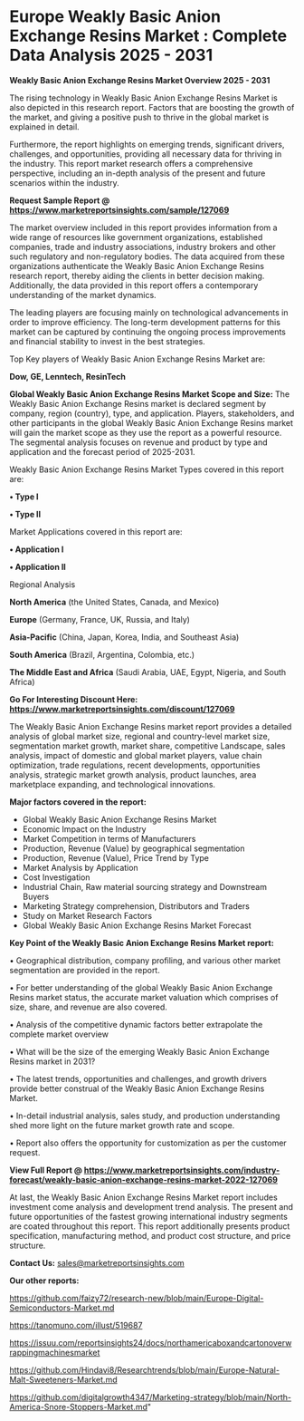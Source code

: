 # Europe Weakly Basic Anion Exchange Resins Market : Complete Data Analysis 2025 - 2031

<Strong> Weakly Basic Anion Exchange Resins Market Overview 2025 - 2031</strong>

The rising technology in Weakly Basic Anion Exchange Resins Market is also depicted in this research report. Factors that are boosting the growth of the market, and giving a positive push to thrive in the global market is explained in detail.

Furthermore, the report highlights on emerging trends, significant drivers, challenges, and opportunities, providing all necessary data for thriving in the industry. This report market research offers a comprehensive perspective, including an in-depth analysis of the present and future scenarios within the industry.

<strong>Request Sample Report @ <a href=https://www.marketreportsinsights.com/sample/127069>https://www.marketreportsinsights.com/sample/127069</a></strong>

The market overview included in this report provides information from a wide range of resources like government organizations, established companies, trade and industry associations, industry brokers and other such regulatory and non-regulatory bodies. The data acquired from these organizations authenticate the Weakly Basic Anion Exchange Resins research report, thereby aiding the clients in better decision making. Additionally, the data provided in this report offers a contemporary understanding of the market dynamics.

The leading players are focusing mainly on technological advancements in order to improve efficiency. The long-term development patterns for this market can be captured by continuing the ongoing process improvements and financial stability to invest in the best strategies.

Top Key players of Weakly Basic Anion Exchange Resins Market are:

<strong>Dow, GE, Lenntech, ResinTech</strong>

<strong><b>Global Weakly Basic Anion Exchange Resins Market Scope and Size:</b></strong>
The Weakly Basic Anion Exchange Resins market is declared segment by company, region (country), type, and application. Players, stakeholders, and other participants in the global Weakly Basic Anion Exchange Resins market will gain the market scope as they use the report as a powerful resource. The segmental analysis focuses on revenue and product by type and application and the forecast period of 2025-2031.

Weakly Basic Anion Exchange Resins Market Types covered in this report are:

<strong>• Type I

• Type II</strong>

Market Applications covered in this report are:

<strong>• Application I

• Application II</strong> 

Regional Analysis

<strong>North America</strong> (the United States, Canada, and Mexico)

<strong>Europe</strong> (Germany, France, UK, Russia, and Italy)

<strong>Asia-Pacific</strong> (China, Japan, Korea, India, and Southeast Asia)

<strong>South America</strong> (Brazil, Argentina, Colombia, etc.)

<strong>The Middle East and Africa</strong> (Saudi Arabia, UAE, Egypt, Nigeria, and South Africa)

<strong>Go For Interesting Discount Here: <a href=https://www.marketreportsinsights.com/discount/127069>https://www.marketreportsinsights.com/discount/127069</a></strong>

The Weakly Basic Anion Exchange Resins market report provides a detailed analysis of global market size, regional and country-level market size, segmentation market growth, market share, competitive Landscape, sales analysis, impact of domestic and global market players, value chain optimization, trade regulations, recent developments, opportunities analysis, strategic market growth analysis, product launches, area marketplace expanding, and technological innovations.

<strong><b>Major factors covered in the report:</b></strong>
<ul>
  <li>Global Weakly Basic Anion Exchange Resins Market </li>
  <li>Economic Impact on the Industry</li>
  <li>Market Competition in terms of Manufacturers</li>
  <li>Production, Revenue (Value) by geographical segmentation</li>
  <li>Production, Revenue (Value), Price Trend by Type</li>
  <li>Market Analysis by Application</li>
  <li>Cost Investigation</li>
  <li>Industrial Chain, Raw material sourcing strategy and Downstream Buyers</li>
  <li>Marketing Strategy comprehension, Distributors and Traders</li>
  <li>Study on Market Research Factors</li>
  <li>Global Weakly Basic Anion Exchange Resins Market Forecast</li>
</ul>

<strong><b>Key Point of the Weakly Basic Anion Exchange Resins Market report:</b></strong>

• Geographical distribution, company profiling, and various other market segmentation are provided in the report.

• For better understanding of the global Weakly Basic Anion Exchange Resins market status, the accurate market valuation which comprises of size, share, and revenue are also covered.

• Analysis of the competitive dynamic factors better extrapolate the complete market overview

• What will be the size of the emerging Weakly Basic Anion Exchange Resins market in 2031?

• The latest trends, opportunities and challenges, and growth drivers provide better construal of the Weakly Basic Anion Exchange Resins Market.

• In-detail industrial analysis, sales study, and production understanding shed more light on the future market growth rate and scope.

• Report also offers the opportunity for customization as per the customer request.

<strong><b>View Full Report @ <a href=https://www.marketreportsinsights.com/industry-forecast/weakly-basic-anion-exchange-resins-market-2022-127069>https://www.marketreportsinsights.com/industry-forecast/weakly-basic-anion-exchange-resins-market-2022-127069</a></b></strong>


At last, the Weakly Basic Anion Exchange Resins Market report includes investment come analysis and development trend analysis. The present and future opportunities of the fastest growing international industry segments are coated throughout this report. This report additionally presents product specification, manufacturing method, and product cost structure, and price structure.

<strong>Contact Us:</strong>
sales@marketreportsinsights.com

<strong>Our other reports:</strong>

<a href=https://github.com/faizy72/research-new/blob/main/Europe-Digital-Semiconductors-Market.md>https://github.com/faizy72/research-new/blob/main/Europe-Digital-Semiconductors-Market.md</a>

<a href=https://tanomuno.com/illust/519687>https://tanomuno.com/illust/519687</a>

<a href=https://issuu.com/reportsinsights24/docs/northamericaboxandcartonoverwrappingmachinesmarket>https://issuu.com/reportsinsights24/docs/northamericaboxandcartonoverwrappingmachinesmarket</a>

<a href=https://github.com/Hindavi8/Researchtrends/blob/main/Europe-Natural-Malt-Sweeteners-Market.md>https://github.com/Hindavi8/Researchtrends/blob/main/Europe-Natural-Malt-Sweeteners-Market.md</a>

<a href=https://github.com/digitalgrowth4347/Marketing-strategy/blob/main/North-America-Snore-Stoppers-Market.md>https://github.com/digitalgrowth4347/Marketing-strategy/blob/main/North-America-Snore-Stoppers-Market.md</a>"
